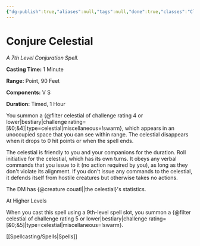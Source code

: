 ```yaml
---
{"dg-publish":true,"aliases":null,"tags":null,"done":true,"classes":"Cleric,","spellLevel":7,"school":"Conjuration","source":"PHB","permalink":"/spells/conjure-celestial/","dgHomeLink":false,"dgPassFrontmatter":true}
---
```


# Conjure Celestial
*A 7th Level Conjuration Spell.*

**Casting Time:** 1 Minute

**Range:** Point, 90 Feet

**Components:** V S 

**Duration:** Timed, 1 Hour

You summon a {@filter celestial of challenge rating 4 or lower|bestiary|challenge rating=[&0;&4]|type=celestial|miscellaneous=!swarm}, which appears in an unoccupied space that you can see within range. The celestial disappears when it drops to 0 hit points or when the spell ends.



The celestial is friendly to you and your companions for the duration. Roll initiative for the celestial, which has its own turns. It obeys any verbal commands that you issue to it (no action required by you), as long as they don't violate its alignment. If you don't issue any commands to the celestial, it defends itself from hostile creatures but otherwise takes no actions.



The DM has {@creature couatl||the celestial}'s statistics.

At Higher Levels

When you cast this spell using a 9th-level spell slot, you summon a {@filter celestial of challenge rating 5 or lower|bestiary|challenge rating=[&0;&5]|type=celestial|miscellaneous=!swarm}.

[[Spellcasting/Spells|Spells]]